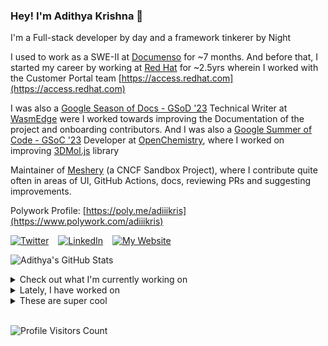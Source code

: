 ### Hey! I'm Adithya Krishna 👋
I'm a Full-stack developer by day and a framework tinkerer by Night
  
I used to work as a SWE-II at [Documenso](https://documenso.com) for ~7 months. And before that, I started my career by working at [Red Hat](https://redhat.com) for ~2.5yrs wherein I worked with the Customer Portal team [https://access.redhat.com](https://access.redhat.com)

I was also a [Google Season of Docs - GSoD '23](https://developers.google.com/season-of-docs) Technical Writer at [WasmEdge](https://github.com/WasmEdge) were I worked towards improving the Documentation of the project and onboarding contributors. And I was also a [Google Summer of Code - GSoC '23](https://summerofcode.withgoogle.com/) Developer at [OpenChemistry](https://openchemistry.org), where I worked on improving [3DMol.js](https://github.com/3dmol/3Dmol.js) library

Maintainer of [Meshery](https://github.com/meshery) (a CNCF Sandbox Project), where I contribute quite often in areas of UI, GitHub Actions, docs, reviewing PRs and suggesting improvements.

Polywork Profile: [https://poly.me/adiiikris](https://www.polywork.com/adiiikris)

[![Twitter](https://img.shields.io/badge/-@adii_kris-%231DA1F2?style=for-the-badge&logo=twitter&logoColor=ffffff)](https:/twitter.adikris.in) &ensp;
[![LinkedIn](https://img.shields.io/badge/-Adithya%20Krishna-%230A67C3?style=for-the-badge&logo=linkedin&logoColor=ffffff)](https://linkedin.adikris.in/) &ensp;
[![My Website](https://img.shields.io/badge/-My%20Website-%230A67C3?style=for-the-badge)](https://adikris.in/)



![Adithya's GitHub Stats](https://github-readme-stats.vercel.app/api?username=adithyaakrishna&show_icons=true&hide_border=true&title_color=fff&icon_color=79ff97&text_color=9f9f9f&bg_color=151515)


<details>
  <summary>Check out what I'm currently working on</summary>
  
  - [reclaimprotocol/docs](https://github.com/reclaimprotocol/docs) - Documentation for Reclaim Protocol (4 days ago)
  - [pqoqubbw/icons](https://github.com/pqoqubbw/icons) - beautifully crafted animated icons (1 week ago)
  - [adithyaakrishna/blr-purity-test](https://github.com/adithyaakrishna/blr-purity-test) - Are you a Deep Deep Bangalorean? (1 week ago)
  - [tensorlakeai/indexify](https://github.com/tensorlakeai/indexify) - A realtime serving engine for Data-Intensive Generative AI Applications (3 weeks ago)
  - [adithyaakrishna/blog](https://github.com/adithyaakrishna/blog) - My Memoirs (1 month ago)
</details>

<details>
  <summary>Lately, I have worked on</summary>
  
</details>

<details>
  <summary>These are super cool</summary>
  
  - [opensource-emr/hospital-management-emr](https://github.com/opensource-emr/hospital-management-emr) - A complete open source for electronic healthcare record management in Hospitals, Clinics and Pharmacy. (1 day ago)
  - [rorkai/21st](https://github.com/rorkai/21st) - npm for design engineers: largest marketplace of shadcn/ui-based React Tailwind components, blocks and hooks (3 days ago)
  - [phantom/blocklist](https://github.com/phantom/blocklist) -  (6 days ago)
  - [phantom/wallet-sdk](https://github.com/phantom/wallet-sdk) - Embedded Wallet SDK (6 days ago)
  - [akash-network/console](https://github.com/akash-network/console) - Deploy docker containers on the Akash Network (6 days ago)
</details>

<br> 

![Profile Visitors Count](https://profile-counter.glitch.me/adithyaakrishna/count.svg)
